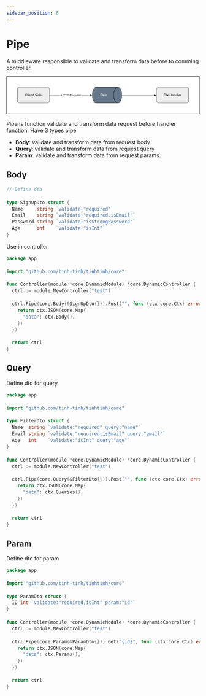 ```yaml
---
sidebar_position: 6
---
```


# Pipe

A middleware responsible to validate and transform data before to comming controller.

![pipe](./img/pipe.png)

Pipe is function validate and transform data request before handler function. Have 3 types pipe
- **Body**: validate and transform data from request body
- **Query**: validate and transform data from request query
- **Param**: validate and transform data from request params.

## Body

```go
// Define dto

type SignUpDto struct {
  Name     string `validate:"required"`
  Email    string `validate:"required,isEmail"`
  Password string `validate:"isStrongPassword"`
  Age      int    `validate:"isInt"`
}
```

Use in controller

```go
package app

import "github.com/tinh-tinh/tinhtinh/core"

func Controller(module *core.DynamicModule) *core.DynamicController {
  ctrl := module.NewController("test")
  
  ctrl.Pipe(core.Body(&SignUpDto{})).Post("", func (ctx core.Ctx) error {
    return ctx.JSON(core.Map{
      "data": ctx.Body(),
    })
  })
  
  return ctrl
}
```

## Query

Define dto for query

```go
package app

import "github.com/tinh-tinh/tinhtinh/core"

type FilterDto struct {
  Name  string `validate:"required" query:"name"`
  Email string `validate:"required,isEmail" query:"email"`
  Age   int    `validate:"isInt" query:"age"`
}

func Controller(module *core.DynamicModule) *core.DynamicController {
  ctrl := module.NewController("test")
  
  ctrl.Pipe(core.Query(&FilterDto{})).Post("", func (ctx core.Ctx) error {
    return ctx.JSON(core.Map{
      "data": ctx.Queries(),
    })
  })
  
  return ctrl
}
```

## Param

Define dto for param

```go
package app

import "github.com/tinh-tinh/tinhtinh/core"

type ParamDto struct {
  ID int `validate:"required,isInt" param:"id"`
}

func Controller(module *core.DynamicModule) *core.DynamicController {
  ctrl := module.NewController("test")
  
  ctrl.Pipe(core.Param(&ParamDto{})).Get("{id}", func (ctx core.Ctx) error {
    return ctx.JSON(core.Map{
      "data": ctx.Params(),
    })
  })
  
  return ctrl
}
```